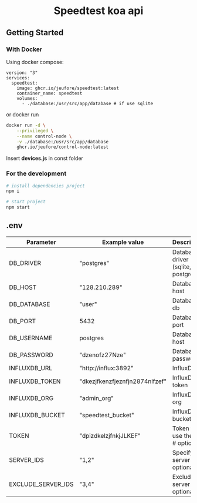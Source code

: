 <h1 align="center">Speedtest koa api</h1>

## Getting Started

### With Docker

Using docker compose:

```yamlef
version: "3"
services:
  speedtest:
    image: ghcr.io/jeufore/speedtest:latest
    container_name: speedtest
    volumes: 
      - ./database:/usr/src/app/database # if use sqlite
```

or docker run
```bash
docker run -d \
    --privileged \
    --name control-node \
    -v ./database:/usr/src/app/database
    ghcr.io/jeufore/control-node:latest
```

Insert **devices.js** in const folder

### For the development

```bash
# install dependencies project
npm i

# start project
npm start
```

## .env
| Parameter             | Example value                                 | Description                               |
|-----------------------|-----------------------------------------------|-------------------------------------------|
| DB_DRIVER             | "postgres"                                    | Database driver (sqlite, postgres)        |
| DB_HOST               | "128.210.289"                                 | Database host                             |
| DB_DATABASE           | "user"                                        | Database db                               |
| DB_PORT               | 5432                                          | Database port                             |
| DB_USERNAME           | postgres                                      | Databaset host                            |
| DB_PASSWORD           | "dzenofz27Nze"                                | Database password                         |
| INFLUXDB_URL          | "http://influx:3892"                          | InfluxDb url                              |
| INFLUXDB_TOKEN        | "dkezjfkenzfjeznfjn2874nlfzef"                | InfluxDb token                            |
| INFLUXDB_ORG          | "admin_org"                                   | InfluxDb org                              |
| INFLUXDB_BUCKET       | "speedtest_bucket"                            | InfluxDb bucket                           |
| TOKEN                 | "dpizdkelzjfnkjJLKEF"                         | Token to use the API # optional           |
| SERVER_IDS            | "1,2"                                         | Specify server ids # optional             |
| EXCLUDE_SERVER_IDS    | "3,4"                                         | Excluded server ids # optional            |
<br/>